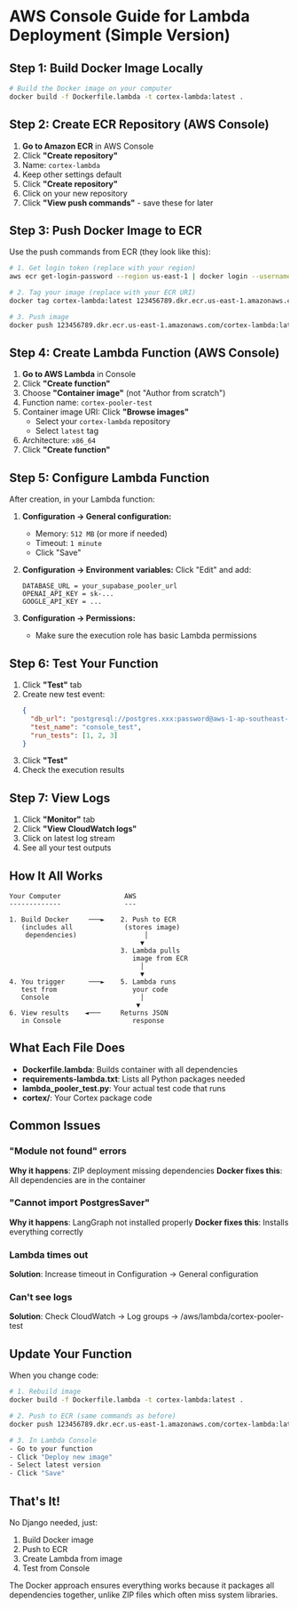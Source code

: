 # AWS Console Guide for Lambda Deployment (Simple Version)

## Step 1: Build Docker Image Locally

```bash
# Build the Docker image on your computer
docker build -f Dockerfile.lambda -t cortex-lambda:latest .
```

## Step 2: Create ECR Repository (AWS Console)

1. **Go to Amazon ECR** in AWS Console
2. Click **"Create repository"**
3. Name: `cortex-lambda`
4. Keep other settings default
5. Click **"Create repository"**
6. Click on your new repository
7. Click **"View push commands"** - save these for later

## Step 3: Push Docker Image to ECR

Use the push commands from ECR (they look like this):

```bash
# 1. Get login token (replace with your region)
aws ecr get-login-password --region us-east-1 | docker login --username AWS --password-stdin 123456789.dkr.ecr.us-east-1.amazonaws.com

# 2. Tag your image (replace with your ECR URI)
docker tag cortex-lambda:latest 123456789.dkr.ecr.us-east-1.amazonaws.com/cortex-lambda:latest

# 3. Push image
docker push 123456789.dkr.ecr.us-east-1.amazonaws.com/cortex-lambda:latest
```

## Step 4: Create Lambda Function (AWS Console)

1. **Go to AWS Lambda** in Console
2. Click **"Create function"**
3. Choose **"Container image"** (not "Author from scratch")
4. Function name: `cortex-pooler-test`
5. Container image URI: Click **"Browse images"**
   - Select your `cortex-lambda` repository
   - Select `latest` tag
6. Architecture: `x86_64`
7. Click **"Create function"**

## Step 5: Configure Lambda Function

After creation, in your Lambda function:

1. **Configuration → General configuration:**
   - Memory: `512 MB` (or more if needed)
   - Timeout: `1 minute`
   - Click "Save"

2. **Configuration → Environment variables:**
   Click "Edit" and add:
   ```
   DATABASE_URL = your_supabase_pooler_url
   OPENAI_API_KEY = sk-...
   GOOGLE_API_KEY = ...
   ```

3. **Configuration → Permissions:**
   - Make sure the execution role has basic Lambda permissions

## Step 6: Test Your Function

1. Click **"Test"** tab
2. Create new test event:
   ```json
   {
     "db_url": "postgresql://postgres.xxx:password@aws-1-ap-southeast-1.pooler.supabase.com:6543/postgres",
     "test_name": "console_test",
     "run_tests": [1, 2, 3]
   }
   ```
3. Click **"Test"**
4. Check the execution results

## Step 7: View Logs

1. Click **"Monitor"** tab
2. Click **"View CloudWatch logs"**
3. Click on latest log stream
4. See all your test outputs

## How It All Works

```
Your Computer                AWS
-------------                ---
                            
1. Build Docker     ───►    2. Push to ECR
   (includes all             (stores image)
    dependencies)                 │
                                 ▼
                            3. Lambda pulls
                               image from ECR
                                 │
                                 ▼
4. You trigger      ───►    5. Lambda runs
   test from                   your code
   Console                       │
                                ▼
6. View results    ◄───     Returns JSON
   in Console                  response
```

## What Each File Does

- **Dockerfile.lambda**: Builds container with all dependencies
- **requirements-lambda.txt**: Lists all Python packages needed
- **lambda_pooler_test.py**: Your actual test code that runs
- **cortex/**: Your Cortex package code

## Common Issues

### "Module not found" errors
**Why it happens**: ZIP deployment missing dependencies
**Docker fixes this**: All dependencies are in the container

### "Cannot import PostgresSaver"
**Why it happens**: LangGraph not installed properly
**Docker fixes this**: Installs everything correctly

### Lambda times out
**Solution**: Increase timeout in Configuration → General configuration

### Can't see logs
**Solution**: Check CloudWatch → Log groups → /aws/lambda/cortex-pooler-test

## Update Your Function

When you change code:

```bash
# 1. Rebuild image
docker build -f Dockerfile.lambda -t cortex-lambda:latest .

# 2. Push to ECR (same commands as before)
docker push 123456789.dkr.ecr.us-east-1.amazonaws.com/cortex-lambda:latest

# 3. In Lambda Console
- Go to your function
- Click "Deploy new image" 
- Select latest version
- Click "Save"
```

## That's It!

No Django needed, just:
1. Build Docker image
2. Push to ECR
3. Create Lambda from image
4. Test from Console

The Docker approach ensures everything works because it packages all dependencies together, unlike ZIP files which often miss system libraries.
